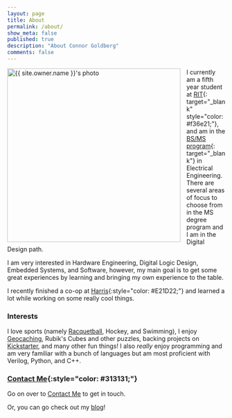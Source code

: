 ```yaml
---
layout: page
title: About
permalink: /about/
show_meta: false
published: true
description: "About Connor Goldberg"
comments: false
---
```


<img height="400" style="float: left; padding-right: 1em;" src="{{ site.urlimg }}{{ site.owner.avatar }}" alt="{{ site.owner.name }}'s photo">

I currently am a fifth year student at [RIT](http://rit.edu){: target="_blank" style="color: #f36e21;"}, and
am in the [BS/MS program](http://www.rit.edu/kgcoe/program/bsms-electrical-engineering){: target="_blank"} in Electrical Engineering.
There are several areas of focus to choose from in the MS degree program and I am in the Digital Design path.

I am very interested in Hardware Engineering, Digital Logic Design, Embedded Systems, and Software,
however, my main goal is to get some great experiences by learning and bringing my own experience to the table.

I recently finished a co-op at [Harris](/blog/2016/08/19/harris-co-op/){:style="color: #E21D22;"} and learned a lot while working on some really cool things.

### Interests
I love sports (namely <a href="http://www.rit.edu/sg/rball" target="_blank">Racquetball</a>, Hockey, and Swimming), 
I enjoy <a href="http://www.geocaching.com" target="_blank">Geocaching</a>, Rubik's Cubes and other puzzles, backing projects on <a href="http://www.kickstarter.com" target="_blank">Kickstarter</a>, and many other fun things! 
I also *really* enjoy programming and am very familiar with a bunch of languages but am most proficient with Verilog, Python, and C++.

<a name="contact-me"></a>

### [Contact Me](/contact "Contact Me"){:style="color: #313131;"}

Go on over to [Contact Me](/contact "Contact Me") to get in touch.

Or, you can go check out my [blog](/blog "Blog")!
